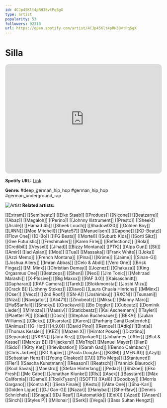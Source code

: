 ```yaml
---
id: 4CJp45Klt4pRH38vtPqSgX
type: artist
popularity: 53
followers: 92310
url: https://open.spotify.com/artist/4CJp45Klt4pRH38vtPqSgX
---
```

# Silla

<iframe style="border-radius:12px" src="https://open.spotify.com/embed/artist/4CJp45Klt4pRH38vtPqSgX" width="100%" height="352" frameBorder="0" allowfullscreen="" allow="autoplay; clipboard-write; encrypted-media; fullscreen; picture-in-picture" loading="lazy"></iframe>

**Spotify URL:** [Link](https://open.spotify.com/artist/4CJp45Klt4pRH38vtPqSgX)

**Genre:**  #deep_german_hip_hop #german_hip_hop #german_underground_rap

![Artist](https://i.scdn.co/image/ab6761610000e5eb01cae60202bc89475f71ae43)
**Related artists:**

[[Extram]]
[[Semibeatz]]
[[Eike Staab]]
[[Produes]]
[[Nicone]]
[[Beatzarre]]
[[Abaz]]
[[Megaloh]]
[[Perino]]
[[Johnny Illstrument]]
[[Presto]]
[[Sheek]]
[[Aside]]
[[Hamad 45]]
[[Sheek Louch]]
[[Shadow030]]
[[Golden Boy]]
[[L¥NN]]
[[Moe Mitchell]]
[[Nate57]]
[[Manuellsen]]
[[Capone]]
[[KD-Beatz]]
[[Flow One]]
[[D-Bo]]
[[IFG Beats]]
[[Mortel]]
[[Suburb Kids]]
[[Sorti Sikz]]
[[Gee Futuristic]]
[[Freshmaker]]
[[Karen Firlej]]
[[Reflectionz]]
[[Rola]]
[[Credibil]]
[[Veysel]]
[[Jihad]]
[[Bizzy Montana]]
[[PTK]]
[[Alpa Gun]]
[[Sti]]
[[Amir]]
[[Iad Aslan]]
[[Moé]]
[[Tua]]
[[Massaka]]
[[Frank White]]
[[Joka]]
[[Azzi Memo]]
[[French Montana]]
[[Pinai]]
[[Krime]]
[[Jaime]]
[[Sinan-G]]
[[Joshua Allery]]
[[Imran Abbas]]
[[Celo & Abdi]]
[[Vero One]]
[[Brisk Fingaz]]
[[M. Minx]]
[[Christian Demay]]
[[Joznez]]
[[Chakuza]]
[[King Orgasmus One]]
[[Beatzeps]]
[[Shen]]
[[Neo]]
[[Jim Tonic]]
[[Mehrzad Marashi]]
[[X-Plosive]]
[[Big Maxxx]]
[[RAF 3.0]]
[[Kaisaschnitt]]
[[Dapharao]]
[[RAF Camora]]
[[Tarek]]
[[Blokkmonsta]]
[[Joshi Mizu]]
[[Crack B]]
[[Johnny Stokez]]
[[Diavo]]
[[Laura Chuala Hinrichs]]
[[MMinx]]
[[Oser]]
[[Vecz]]
[[2nd Roof]]
[[SN-A]]
[[Joshimixu]]
[[RXON]]
[[Tsunami]]
[[Niza]]
[[Navigator]]
[[Ali471]]
[[Zinobeatz]]
[[Miksu]]
[[Manny Marc]]
[[Ha$$anfall]]
[[Smoky]]
[[Crackaveli]]
[[Bo Diggler]]
[[Cubeatz]]
[[Dominik Lieder]]
[[Mimoza]]
[[Massiv]]
[[Staticbeatz]]
[[Kai Aschemann]]
[[Tayler]]
[[Plaetter Pi]]
[[Said]]
[[Dosh]]
[[Stephan Buchenauer]]
[[BEKA]]
[[Julian Williams]]
[[Clickx]]
[[Disarstar]]
[[Karen]]
[[Farhang Ganji Dastjerdeh]]
[[Animus]]
[[G-Hot]]
[[4.9.0]]
[[David Pino]]
[[Remoe]]
[[Adiq]]
[[Bintia]]
[[Thomas Kessler]]
[[KEZ]]
[[Mazen X]]
[[Hirntot Posse]]
[[Dizztino]]
[[Separate]]
[[NKSN]]
[[Jura Kez]]
[[Djorkaeff]]
[[Johannes Löffler]]
[[Blut & Kasse]]
[[Marcus B]]
[[Hijackers]]
[[MoTrip]]
[[Manuel Mayer]]
[[Ilan]]
[[Sido]]
[[Kitty Kat]]
[[Irievibration]]
[[Sarah Gad]]
[[Benno Calmbach]]
[[Chris Jarbee]]
[[KD Supier]]
[[Paula Douglas]]
[[KiSM]]
[[MENJU]]
[[Azyl]]
[[Sebastian Henzl]]
[[Young Cloakee]]
[[7J]]
[[Flo Mega]]
[[Stantuned]]
[[Fler]]
[[Sascha Kunstmann]]
[[Reason]]
[[Reatsch]]
[[Yannick Blaurock]]
[[Kool Savas]]
[[Maestro]]
[[Stefan Hinterlang]]
[[Pedaz]]
[[Shizoe]]
[[Eko Fresh]]
[[Mc Cabe]]
[[Jonathan Kiunke]]
[[Rls]]
[[Asek]]
[[Basstard]]
[[Mäx California]]
[[Dame]]
[[ToxikTyson]]
[[SOTT]]
[[Asli]]
[[Goodboy]]
[[Morris Gargano]]
[[Kontra K]]
[[Sera Finale]]
[[Kesto]]
[[Akte One]]
[[Sha-Karl]]
[[Golden Ligue]]
[[DJ Gan-G]]
[[Nazar]]
[[Hanybal]]
[[She-Raw]]
[[Dennis Schnichels]]
[[Snaga]]
[[DJ Reaf]]
[[Automatikk]]
[[EniX]]
[[Azad]]
[[Ansen]]
[[Sinch]]
[[Styles P]]
[[Milonair]]
[[Serk]]
[[Vega]]
[[Bass Sultan Hengzt]]
